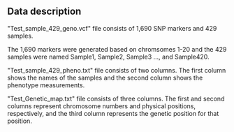 ## Data description
  

"Test_sample_429_geno.vcf" file consists of 1,690 SNP markers and 429 samples.

The 1,690 markers were generated based on chromsomes 1-20 and the 429 samples were named Sample1, Sample2, Sample3 ..., and Sample420.

"Test_sample_429_pheno.txt" file consists of two columns. The first column shows the names of the samples and the second column shows the phenotype measurements.

"Test_Genetic_map.txt" file consists of three columns. The first and second columns represent chromosome numbers and physical positions, respectively, and the third column represents the genetic position for that position.
